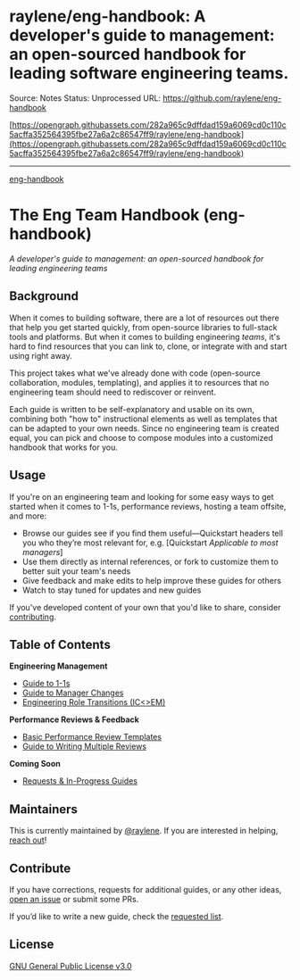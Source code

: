# raylene/eng-handbook: A developer's guide to management: an open-sourced handbook for leading software engineering teams.

Source: Notes
Status: Unprocessed
URL: https://github.com/raylene/eng-handbook

[https://opengraph.githubassets.com/282a965c9dffdad159a6069cd0c110c5acffa352564395fbe27a6a2c86547ff9/raylene/eng-handbook](https://opengraph.githubassets.com/282a965c9dffdad159a6069cd0c110c5acffa352564395fbe27a6a2c86547ff9/raylene/eng-handbook)

---

[eng-handbook](raylene%20eng-handbook%20A%20developer's%20guide%20to%20manage%202feb17684466428db3c0f7d6530d684c/eng-handbook)

# The Eng Team Handbook (eng-handbook)

*A developer's guide to management: an open-sourced handbook for leading engineering teams*

## Background

When it comes to building software, there are a lot of resources out there that help you get started quickly, from open-source libraries to full-stack tools and platforms. But when it comes to building engineering *teams*, it's hard to find resources that you can link to, clone, or integrate with and start using right away.

This project takes what we've already done with code (open-source collaboration, modules, templating), and applies it to resources that no engineering team should need to rediscover or reinvent.

Each guide is written to be self-explanatory and usable on its own, combining both "how to" instructional elements as well as templates that can be adapted to your own needs. Since no engineering team is created equal, you can pick and choose to compose modules into a customized handbook that works for you.

## Usage

If you're on an engineering team and looking for some easy ways to get started when it comes to 1-1s, performance reviews, hosting a team offsite, and more:

- Browse our guides see if you find them useful—Quickstart headers tell you who they’re most relevant for, e.g. [Quickstart *Applicable to most managers*]
- Use them directly as internal references, or fork to customize them to better suit your team's needs
- Give feedback and make edits to help improve these guides for others
- Watch to stay tuned for updates and new guides

If you've developed content of your own that you'd like to share, consider [contributing](https://github.com/raylene/eng-handbook).

## Table of Contents

**Engineering Management**

- [Guide to 1-1s](https://github.com/raylene/eng-handbook/blob/master/management/guide-to-1-1s.md)
- [Guide to Manager Changes](https://github.com/raylene/eng-handbook/blob/master/management/manager-changes.md)
- [Engineering Role Transitions (IC<>EM)](https://github.com/raylene/eng-handbook/blob/master/management/role-transitions.md)

**Performance Reviews & Feedback**

- [Basic Performance Review Templates](https://github.com/raylene/eng-handbook/blob/master/feedback/perf-review-templates.md)
- [Guide to Writing Multiple Reviews](https://github.com/raylene/eng-handbook/blob/master/feedback/writing-multiple-reviews.md)

**Coming Soon**

- [Requests & In-Progress Guides](https://github.com/raylene/eng-handbook/blob/master/drafts/requests.md)

## Maintainers

This is currently maintained by [@raylene](https://github.com/raylene). If you are interested in helping, [reach out](https://twitter.com/emdashry)!

## Contribute

If you have corrections, requests for additional guides, or any other ideas, [open an issue](https://github.com/raylene/eng-handbook/issues/new/choose) or submit some PRs.

If you’d like to write a new guide, check the [requested list](https://github.com/raylene/eng-handbook/blob/master/drafts/requests.md).

## License

[GNU General Public License v3.0](https://github.com/raylene/eng-handbook/blob/master/LICENSE)